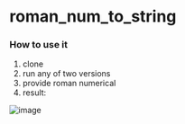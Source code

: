 # roman_num_to_string

### How to use it
1. clone
2. run any of two versions
3. provide roman numerical
4. result:

![image](https://github.com/user-attachments/assets/b05bef81-be01-4bf0-b328-0f56208516e9)
